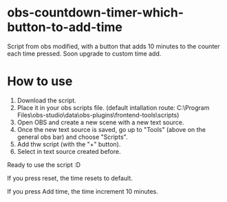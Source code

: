 # obs-countdown-timer-which-button-to-add-time
Script from obs modified, with a button that adds 10 minutes to the counter each time pressed.
Soon upgrade to custom time add.

# How to use
1. Download the script.
2. Place it in your obs scripts file. (default intallation route: C:\Program Files\obs-studio\data\obs-plugins\frontend-tools\scripts)
3. Open OBS and create a new scene with a new text source.
4. Once the new text source is saved, go up to "Tools" (above on the general obs bar) and choose "Scripts".
5. Add thw script (with the "+" button).
6. Select in text source created before.

Ready to use the script :D

If you press reset, the time resets to default.

If you press Add time, the time increment 10 minutes.
